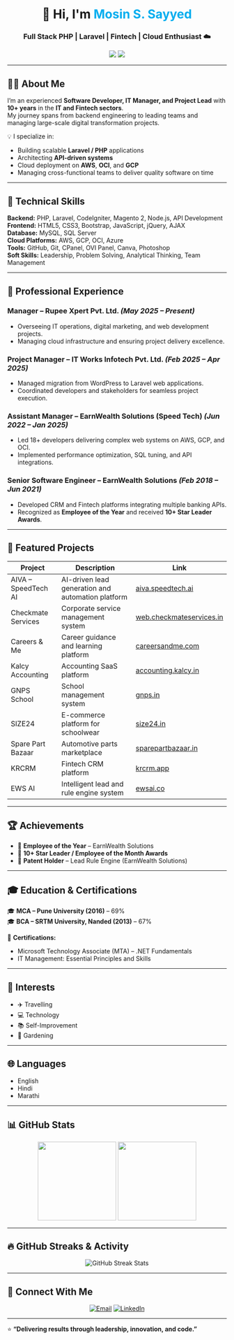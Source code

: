 <!-- Profile Header -->
<h1 align="center">👋 Hi, I'm <span style="color:#00AEEF;">Mosin S. Sayyed</span></h1>
<h3 align="center">Full Stack PHP | Laravel | Fintech | Cloud Enthusiast ☁️</h3>

<p align="center">
  <a href="mailto:sayyad_mosin@hotmail.com"><img src="https://img.shields.io/badge/Email-sayyad__mosin%40hotmail.com-blue?style=flat-square&logo=gmail"></a>
  <a href="https://www.linkedin.com/in/mosin-sayyed-4b35a3a9/"><img src="https://img.shields.io/badge/LinkedIn-Mosin%20Sayyed-blue?style=flat-square&logo=linkedin"></a>
 
</p>

---

## 🧑‍💻 About Me

I’m an experienced **Software Developer, IT Manager, and Project Lead** with **10+ years** in the **IT and Fintech sectors**.  
My journey spans from backend engineering to leading teams and managing large-scale digital transformation projects.

💡 I specialize in:  
- Building scalable **Laravel / PHP** applications  
- Architecting **API-driven systems**  
- Cloud deployment on **AWS**, **OCI**, and **GCP**  
- Managing cross-functional teams to deliver quality software on time  

---

## 🧠 Technical Skills

**Backend:** PHP, Laravel, CodeIgniter, Magento 2, Node.js, API Development  
**Frontend:** HTML5, CSS3, Bootstrap, JavaScript, jQuery, AJAX  
**Database:** MySQL, SQL Server  
**Cloud Platforms:** AWS, GCP, OCI, Azure  
**Tools:** GitHub, Git, CPanel, OVI Panel, Canva, Photoshop  
**Soft Skills:** Leadership, Problem Solving, Analytical Thinking, Team Management  

---

## 💼 Professional Experience

### **Manager – Rupee Xpert Pvt. Ltd.** *(May 2025 – Present)*
- Overseeing IT operations, digital marketing, and web development projects.  
- Managing cloud infrastructure and ensuring project delivery excellence.

### **Project Manager – IT Works Infotech Pvt. Ltd.** *(Feb 2025 – Apr 2025)*
- Managed migration from WordPress to Laravel web applications.  
- Coordinated developers and stakeholders for seamless project execution.

### **Assistant Manager – EarnWealth Solutions (Speed Tech)** *(Jun 2022 – Jan 2025)*
- Led 18+ developers delivering complex web systems on AWS, GCP, and OCI.  
- Implemented performance optimization, SQL tuning, and API integrations.

### **Senior Software Engineer – EarnWealth Solutions** *(Feb 2018 – Jun 2021)*
- Developed CRM and Fintech platforms integrating multiple banking APIs.  
- Recognized as **Employee of the Year** and received **10+ Star Leader Awards**.

---

## 🚀 Featured Projects

| Project | Description | Link |
|----------|--------------|------|
| AIVA – SpeedTech AI | AI-driven lead generation and automation platform | [aiva.speedtech.ai](https://aiva.speedtech.ai/) |
| Checkmate Services | Corporate service management system | [web.checkmateservices.in](https://web.checkmateservices.in/) |
| Careers & Me | Career guidance and learning platform | [careersandme.com](https://careersandme.com/) |
| Kalcy Accounting | Accounting SaaS platform | [accounting.kalcy.in](https://accounting.kalcy.in/) |
| GNPS School | School management system | [gnps.in](https://gnps.in/) |
| SIZE24 | E-commerce platform for schoolwear | [size24.in](https://size24.in/) |
| Spare Part Bazaar | Automotive parts marketplace | [sparepartbazaar.in](https://sparepartbazaar.in/) |
| KRCRM | Fintech CRM platform | [krcrm.app](https://krcrm.app/) |
| EWS AI | Intelligent lead and rule engine system | [ewsai.co](https://ewsai.co/) |

---

## 🏆 Achievements

- 🥇 **Employee of the Year** – EarnWealth Solutions  
- 🌟 **10+ Star Leader / Employee of the Month Awards**  
- 🧩 **Patent Holder** – Lead Rule Engine (EarnWealth Solutions)  

---

## 🎓 Education & Certifications

🎓 **MCA – Pune University (2016)** – 69%  
🎓 **BCA – SRTM University, Nanded (2013)** – 67%  

📘 **Certifications:**  
- Microsoft Technology Associate (MTA) – .NET Fundamentals  
- IT Management: Essential Principles and Skills  

---

## 🌱 Interests

- ✈️ Travelling  
- 💻 Technology  
- 📚 Self-Improvement  
- 🌿 Gardening  

---

## 🌐 Languages

- English  
- Hindi  
- Marathi  

---

## 📊 GitHub Stats

<p align="center">
  <img height="180em" src="https://github-readme-stats.vercel.app/api?username=sayyadmosin&show_icons=true&theme=tokyonight&hide_border=true&count_private=true"/>
  <img height="180em" src="https://github-readme-stats.vercel.app/api/top-langs/?username=sayyadmosin&layout=compact&theme=tokyonight&hide_border=true"/>
</p>

---

## 🔥 GitHub Streaks & Activity

<p align="center">
  <img src="https://streak-stats.demolab.com?user=sayyadmosin&theme=tokyonight&hide_border=true" alt="GitHub Streak Stats" />
</p>

---

## 🤝 Connect With Me

<p align="center">
  <a href="mailto:sayyad_mosin@hotmail.com"><img src="https://img.icons8.com/color/48/000000/apple-mail.png" alt="Email"/></a>
  <a href="https://www.linkedin.com/in/mosin-sayyed-4b35a3a9/"><img src="https://img.icons8.com/color/48/000000/linkedin.png" alt="LinkedIn"/></a>
 
</p>

---

⭐ **“Delivering results through leadership, innovation, and code.”**

